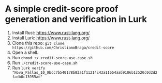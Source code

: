 # A simple credit-score proof generation and verification in Lurk

1. Install Rust: https://www.rust-lang.org/
2. Install Lurk: https://www.rust-lang.org/
3. Clone this repo: `git clone
   https://github.com/ChristianoBraga/credit-score`
4. Open a shell.
5. Run `chmod +x credit-score-use-case.sh`
6. Run `./credit-score-use-case.sh`
7. Run `lurk verify "Nova_Pallas_10_0bcc7b540178b03a1f11214c43a11554aab9186b12520c0d2d2fadb0c13955ad"`
